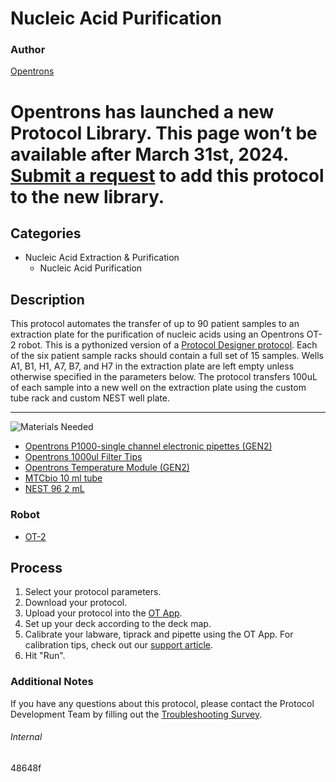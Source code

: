 # Nucleic Acid Purification

### Author
[Opentrons](https://opentrons.com/)


# Opentrons has launched a new Protocol Library. This page won’t be available after March 31st, 2024. [Submit a request](https://docs.google.com/forms/d/e/1FAIpQLSdYYp9QCKow4nn0KlCVsMS3HX0eJ0N9O7-erajKvcpT0lWbSg/viewform) to add this protocol to the new library.

## Categories
* Nucleic Acid Extraction & Purification
    * Nucleic Acid Purification

## Description
This protocol automates the transfer of up to 90 patient samples to an extraction plate for the purification of nucleic acids using an Opentrons OT-2 robot. This is a pythonized version of a [Protocol Designer protocol](https://s3.amazonaws.com/pf-upload-01/u-4256/0/2021-01-27/jd23jyu/Sample%20Plating%2090%20samples.json). Each of the six patient sample racks should contain a full set of 15 samples.  Wells A1, B1, H1, A7, B7, and H7 in the extraction plate are left empty unless otherwise specified in the parameters below. The protocol transfers 100uL of each sample into a new well on the extraction plate using the custom tube rack and custom NEST well plate.

---
![Materials Needed](https://s3.amazonaws.com/opentrons-protocol-library-website/custom-README-images/001-General+Headings/materials.png)

* [Opentrons P1000-single channel electronic pipettes (GEN2)](https://shop.opentrons.com/collections/ot-2-robot/products/single-channel-electronic-pipette?variant=5984549142557)
* [Opentrons 1000ul Filter Tips](https://shop.opentrons.com/collections/opentrons-tips/products/opentrons-1000ul-filter-tips)
* [Opentrons Temperature Module (GEN2)](https://shop.opentrons.com/products/tempdeck?_pos=1&_sid=5b80a3c66&_ss=r)
* [MTCbio 10 ml tube](https://s3.amazonaws.com/pf-upload-01/u-4256/0/2021-01-27/jj43jf5/mtcbio_15_tuberack_10000ul.json)
* [NEST 96 2 mL](https://s3.amazonaws.com/pf-upload-01/u-4256/0/2021-01-27/ox33jt1/nest_96_wellplate_2000ul.json)


### Robot
* [OT-2](https://opentrons.com/ot-2)

## Process
1. Select your protocol parameters.
2. Download your protocol.
3. Upload your protocol into the [OT App](https://opentrons.com/ot-app).
4. Set up your deck according to the deck map.
5. Calibrate your labware, tiprack and pipette using the OT App. For calibration tips, check out our [support article](https://support.opentrons.com/ot-2/getting-started-software-setup/deck-calibration).
6. Hit "Run".

### Additional Notes
If you have any questions about this protocol, please contact the Protocol Development Team by filling out the [Troubleshooting Survey](https://protocol-troubleshooting.paperform.co/).

###### Internal
48648f
